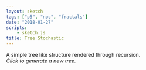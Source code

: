 ```yaml
---
layout: sketch
tags: ["p5", "noc", "fractals"]
date: "2018-01-27"
scripts: 
    - sketch.js
title: Tree Stochastic
---
```


A simple tree like structure rendered through recursion.   
*Click to generate a new tree.*   
